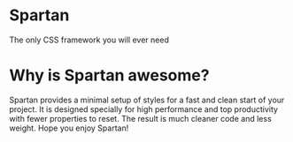 # Spartan
The only CSS framework you will ever need

# Why is Spartan awesome?
Spartan provides a minimal setup of styles for a fast and clean start of your project. It is designed specially for high performance and top productivity with fewer properties to reset. The result is much cleaner code and less weight. Hope you enjoy Spartan!
